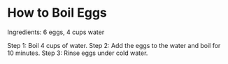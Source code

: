# How to Boil Eggs

Ingredients: 6 eggs, 4 cups water

Step 1: Boil 4 cups of water.
Step 2: Add the eggs to the water and boil for 10 minutes.
Step 3: Rinse eggs under cold water.
